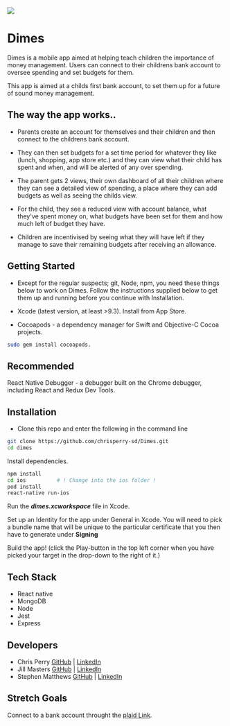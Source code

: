 <img src="./myAssets/images/dimesCoverPhotoThinText.png" align='center'/>

# Dimes

Dimes is a mobile app aimed at helping teach children the importance of money management. Users can connect to their childrens bank account to oversee spending and set budgets for them.

This app is aimed at a childs first bank account, to set them up for a future of sound money management.

## The way the app works..

* Parents create an account for themselves and their children and then connect to the childrens bank account.

* They can then set budgets for a set time period for whatever they like (lunch, shopping, app store etc.) and they can view what their child has spent and when, and will be alerted of any over spending.

* The parent gets 2 views, their own dashboard of all their children where they can see a detailed view of spending, a place where they can add budgets as well as seeing the childs view.

* For the child, they see a reduced view with account balance, what they've spent money on, what budgets have been set for them and how much left of budget they have.

* Children are incentivised by seeing what they will have left if they manage to save their remaining budgets after receiving an allowance.

## Getting Started 

* Except for the regular suspects; git, Node, npm, you need these things below to work on Dimes. Follow the instructions supplied below to get them up and running before you continue with Installation.

* Xcode (latest version, at least >9.3). Install from App Store.
* Cocoapods - a dependency manager for Swift and Objective-C Cocoa projects. 
```bash
sudo gem install cocoapods.
```

## Recommended 

React Native Debugger - a debugger built on the Chrome debugger, including React and Redux Dev Tools.

## Installation

* Clone this repo and enter the following in the command line
```bash
git clone https://github.com/chrisperry-sd/Dimes.git
cd dimes
```
Install dependencies.
```bash
npm install
cd ios			# ! Change into the ios folder !
pod install
react-native run-ios
```
Run the **_dimes.xcworkspace_** file in Xcode.

Set up an Identity for the app under General in Xcode. You will need to pick a bundle name that will be unique to the particular certificate that you then have to generate under **Signing**

Build the app! (click the Play-button in the top left corner when you have picked your target in the drop-down to the right of it.)

## Tech Stack

* React native
* MongoDB
* Node
* Jest
* Express

## Developers

* Chris Perry [GitHub](https://github.com/chrisperry-sd) | [LinkedIn](https://www.linkedin.com/in/chrisdperry-sd/)
* Jill Masters [GitHub](https://github.com/jillmasters) | [LinkedIn](https://www.linkedin.com/in/jillianchuahmasters/)
* Stephen Matthews [GitHub](https://github.com/smatthews5) | [LinkedIn](https://www.linkedin.com/in/stephen-matthews5/)

## Stretch Goals

Connect to a bank account throught the [plaid Link](https://plaid.com/uk/).
